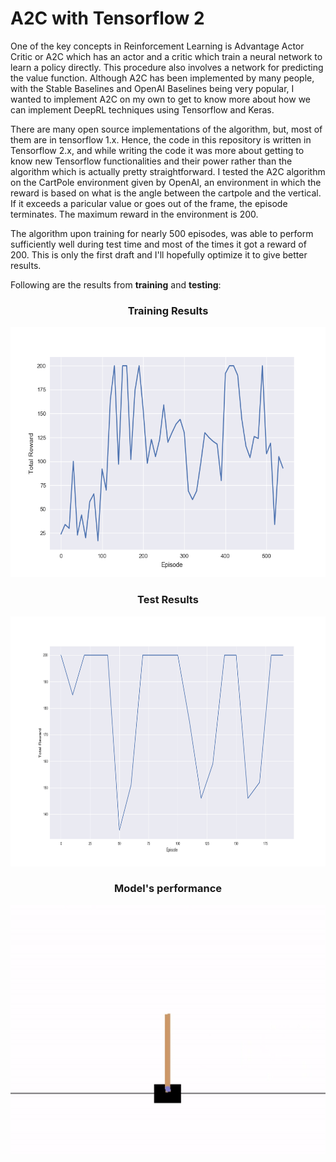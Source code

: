 # A2C with Tensorflow 2
One of the key concepts in Reinforcement Learning is Advantage Actor Critic or A2C which has an actor and a critic which train a neural network to learn a policy directly. This procedure also involves a network for predicting the value function. Although A2C has been implemented by many people, with the Stable Baselines and OpenAI Baselines being very popular, I wanted to implement A2C on my own to get to know more about how we can implement DeepRL techniques using Tensorflow and Keras. 

There are many open source implementations of the algorithm, but, most of them are in tensorflow 1.x. Hence, the code in this repository is written in Tensorflow 2.x, and while writing the code it was more about getting to know new Tensorflow functionalities and their power rather than the algorithm which is actually pretty straightforward. I tested the A2C algorithm on the CartPole environment given by OpenAI, an environment in which the reward is based on what is the angle between the cartpole and the vertical. If it exceeds a paricular value or goes out of the frame, the episode terminates. The maximum reward in the environment is 200.

The algorithm upon training for nearly 500 episodes, was able to perform sufficiently well during test time and most of the times it got a reward of 200. This is only the first draft and I'll hopefully optimize it to give better results.

Following are the results from <b>training</b> and <b>testing</b>:
<p align="center">
<h3 align="center">Training Results</h3>
</p>
<p align="center">
<img src="https://github.com/Terabyte17/A2C-with-Tensorflow-2/blob/master/media/training%20results.png" height="400" width="600"/>
</p>
<h3 align="center">Test Results</h3>
<p align="center">
<img src="https://github.com/Terabyte17/A2C-with-Tensorflow-2/blob/master/media/test%20results.png" height="400" width="600"/>
</p>
<h3 align="center">Model's performance</h3>
<p align="center">
<img align="center" src="https://github.com/Terabyte17/A2C-with-Tensorflow-2/blob/master/media/test.gif" height="400" width="600"/>
</p>
